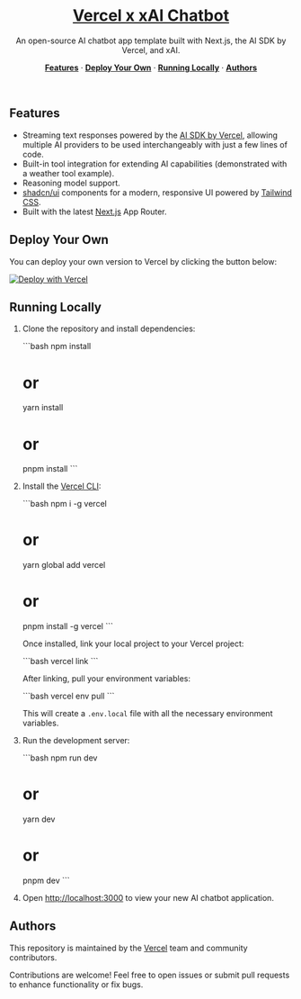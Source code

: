<a href="https://ai-sdk-starter-xai.vercel.app">
  <h1 align="center">Vercel x xAI Chatbot</h1>
</a>

<p align="center">
  An open-source AI chatbot app template built with Next.js, the AI SDK by Vercel, and xAI.
</p>

<p align="center">
  <a href="#features"><strong>Features</strong></a> ·
  <a href="#deploy-your-own"><strong>Deploy Your Own</strong></a> ·
  <a href="#running-locally"><strong>Running Locally</strong></a> ·
  <a href="#authors"><strong>Authors</strong></a>
</p>
<br/>

## Features

- Streaming text responses powered by the [AI SDK by Vercel](https://sdk.vercel.ai/docs), allowing multiple AI providers to be used interchangeably with just a few lines of code.
- Built-in tool integration for extending AI capabilities (demonstrated with a weather tool example).
- Reasoning model support.
- [shadcn/ui](https://ui.shadcn.com/) components for a modern, responsive UI powered by [Tailwind CSS](https://tailwindcss.com).
- Built with the latest [Next.js](https://nextjs.org) App Router.

## Deploy Your Own

You can deploy your own version to Vercel by clicking the button below:

[![Deploy with Vercel](https://vercel.com/button)](https://vercel.com/new/clone?project-name=Vercel+x+xAI+Chatbot&repository-name=ai-sdk-starter-xai&repository-url=https%3A%2F%2Fgithub.com%2Fvercel-labs%2Fai-sdk-starter-xai&demo-title=Vercel+x+xAI+Chatbot&demo-url=https%3A%2F%2Fai-sdk-starter-xai.labs.vercel.dev%2F&demo-description=A+simple+chatbot+application+built+with+Next.js+that+uses+xAI+via+the+AI+SDK+and+the+Vercel+Marketplace&products=[{%22type%22:%22integration%22,%22protocol%22:%22ai%22,%22productSlug%22:%22grok%22,%22integrationSlug%22:%22xai%22}])

## Running Locally

1. Clone the repository and install dependencies:

   \`\`\`bash
   npm install
   # or
   yarn install
   # or
   pnpm install
   \`\`\`

2. Install the [Vercel CLI](https://vercel.com/docs/cli):

   \`\`\`bash
   npm i -g vercel
   # or
   yarn global add vercel
   # or
   pnpm install -g vercel
   \`\`\`

   Once installed, link your local project to your Vercel project:

   \`\`\`bash
   vercel link
   \`\`\`

   After linking, pull your environment variables:

   \`\`\`bash
   vercel env pull
   \`\`\`

   This will create a `.env.local` file with all the necessary environment variables.

3. Run the development server:

   \`\`\`bash
   npm run dev
   # or
   yarn dev
   # or
   pnpm dev
   \`\`\`

4. Open [http://localhost:3000](http://localhost:3000) to view your new AI chatbot application.

## Authors

This repository is maintained by the [Vercel](https://vercel.com) team and community contributors.

Contributions are welcome! Feel free to open issues or submit pull requests to enhance functionality or fix bugs.
